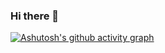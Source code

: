 ### Hi there 👋

[![Ashutosh's github activity graph](https://activity-graph.herokuapp.com/graph?username=dkssud8150&theme=nord)](https://github.com/ashutosh00710/github-readme-activity-graph)

<!--
**izodam/izodam** is a ✨ _special_ ✨ repository because its `README.md` (this file) appears on your GitHub profile.

Here are some ideas to get you started:

- 🔭 I’m currently working on ...
- 🌱 I’m currently learning ...
- 👯 I’m looking to collaborate on ...
- 🤔 I’m looking for help with ...
- 💬 Ask me about ...
- 📫 How to reach me: ...
- 😄 Pronouns: ...
- ⚡ Fun fact: ...
-->
